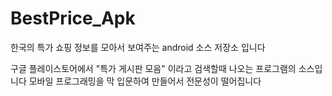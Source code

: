 # BestPrice_Apk
한국의 특가 쇼핑 정보를 모아서 보여주는 android 소스 저장소 입니다

구글 플레이스토어에서
"특가 게시판 모음" 이라고 검색할때 나오는 프로그램의 소스입니다
모바일 프로그래밍을 막 입문하여 만들어서 전문성이 떨어집니다
